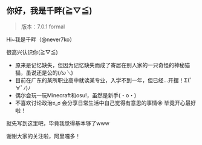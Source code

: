 ## 你好，我是千畔(≧▽≦)

>版本：7.0.1 formal

Hi~我是千畔（@never7ko）

很高兴认识你(≧▽≦)

 - 原来是记忆缺失，但因为记忆缺失而成了寄居在别人家的一只奇怪的神秘猫猫，虽说还是公的(*/ω＼*)
 - 目前在广东的某所职业高中就读某专业，入学不到一年，但已经…开摆！Σ(ﾟ∀ﾟﾉ)ﾉ
 - 偶尔会玩一玩Minecraft和osu!，虽然是新手(・o・)
 - 不喜欢讨论政治ಠ_ಠ 会分享日常生活中自己觉得有意思的事情😝 毕竟开心最好啦！

就先写到这里吧，毕竟我觉得基本够了www

谢谢大家的关注啦，阿里嘎多！
